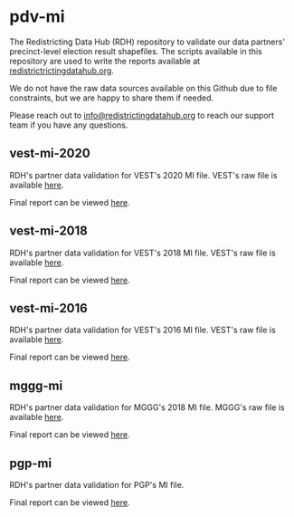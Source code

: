 # pdv-mi

The Redistricting Data Hub (RDH) repository to validate our data partners' precinct-level election result shapefiles. The scripts available in this repository are used to write the reports available at [redistrictrictingdatahub.org]([https://redistrictingdatahub.org/](https://redistrictingdatahub.org/)). 

We do not have the raw data sources available on this Github due to file constraints, but we are happy to share them if needed. 

Please reach out to info@redistrictingdatahub.org to reach our support team if you have any questions. 

## vest-mi-2020

RDH's partner data validation for VEST's 2020 MI file. VEST's raw file is available [here](https://dataverse.harvard.edu/file.xhtml?fileId=4863165&version=20.0).

Final report can be viewed [here](https://redistrictingdatahub.org/dataset/vest-2020-michigan-precinct-boundaries-and-election-results-shapefile/).

## vest-mi-2018

RDH's partner data validation for VEST's 2018 MI file. VEST's raw file is available [here](https://dataverse.harvard.edu/file.xhtml?fileId=4596579&version=36.0).

Final report can be viewed [here](https://redistrictingdatahub.org/dataset/vest-2018-michigan-precinct-and-election-results/).

## vest-mi-2016

RDH's partner data validation for VEST's 2016 MI file. VEST's raw file is available [here](https://dataverse.harvard.edu/file.xhtml?persistentId=doi:10.7910/DVN/NH5S2I/4KOZRU&version=56.0).

Final report can be viewed [here](https://redistrictingdatahub.org/dataset/vest-2016-michigan-precinct-and-election-results/).

## mggg-mi

RDH's partner data validation for MGGG's 2018 MI file. MGGG's raw file is available [here](https://github.com/mggg-states/MI-shapefiles).

Final report can be viewed [here](https://redistrictingdatahub.org/dataset/mggg-michigan-precincts-and-election-results/).


## pgp-mi

RDH's partner data validation for PGP's MI file.

Final report can be viewed [here](https://redistrictingdatahub.org/dataset/pgp-michigan-precincts-and-election-results/).
